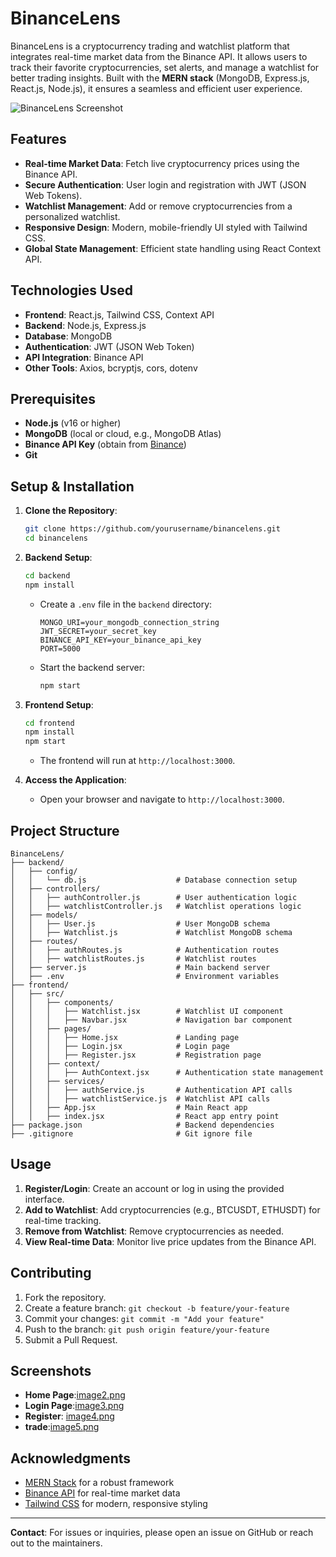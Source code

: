 # BinanceLens

BinanceLens is a cryptocurrency trading and watchlist platform that integrates real-time market data from the Binance API. It allows users to track their favorite cryptocurrencies, set alerts, and manage a watchlist for better trading insights. Built with the **MERN stack** (MongoDB, Express.js, React.js, Node.js), it ensures a seamless and efficient user experience.

![BinanceLens Screenshot](image1.png)

## Features
- **Real-time Market Data**: Fetch live cryptocurrency prices using the Binance API.
- **Secure Authentication**: User login and registration with JWT (JSON Web Tokens).
- **Watchlist Management**: Add or remove cryptocurrencies from a personalized watchlist.
- **Responsive Design**: Modern, mobile-friendly UI styled with Tailwind CSS.
- **Global State Management**: Efficient state handling using React Context API.

## Technologies Used
- **Frontend**: React.js, Tailwind CSS, Context API
- **Backend**: Node.js, Express.js
- **Database**: MongoDB
- **Authentication**: JWT (JSON Web Token)
- **API Integration**: Binance API
- **Other Tools**: Axios, bcryptjs, cors, dotenv

## Prerequisites
- **Node.js** (v16 or higher)
- **MongoDB** (local or cloud, e.g., MongoDB Atlas)
- **Binance API Key** (obtain from [Binance](https://www.binance.com/))
- **Git**

## Setup & Installation
1. **Clone the Repository**:
   ```bash
   git clone https://github.com/yourusername/binancelens.git
   cd binancelens
   ```

2. **Backend Setup**:
   ```bash
   cd backend
   npm install
   ```
   - Create a `.env` file in the `backend` directory:
     ```env
     MONGO_URI=your_mongodb_connection_string
     JWT_SECRET=your_secret_key
     BINANCE_API_KEY=your_binance_api_key
     PORT=5000
     ```
   - Start the backend server:
     ```bash
     npm start
     ```

3. **Frontend Setup**:
   ```bash
   cd frontend
   npm install
   npm start
   ```
   - The frontend will run at `http://localhost:3000`.

4. **Access the Application**:
   - Open your browser and navigate to `http://localhost:3000`.

## Project Structure
```plaintext
BinanceLens/
├── backend/
│   ├── config/
│   │   └── db.js                    # Database connection setup
│   ├── controllers/
│   │   ├── authController.js        # User authentication logic
│   │   ├── watchlistController.js   # Watchlist operations logic
│   ├── models/
│   │   ├── User.js                  # User MongoDB schema
│   │   ├── Watchlist.js             # Watchlist MongoDB schema
│   ├── routes/
│   │   ├── authRoutes.js            # Authentication routes
│   │   ├── watchlistRoutes.js       # Watchlist routes
│   ├── server.js                    # Main backend server
│   ├── .env                         # Environment variables
├── frontend/
│   ├── src/
│   │   ├── components/
│   │   │   ├── Watchlist.jsx        # Watchlist UI component
│   │   │   ├── Navbar.jsx           # Navigation bar component
│   │   ├── pages/
│   │   │   ├── Home.jsx             # Landing page
│   │   │   ├── Login.jsx            # Login page
│   │   │   ├── Register.jsx         # Registration page
│   │   ├── context/
│   │   │   ├── AuthContext.jsx      # Authentication state management
│   │   ├── services/
│   │   │   ├── authService.js       # Authentication API calls
│   │   │   ├── watchlistService.js  # Watchlist API calls
│   │   ├── App.jsx                  # Main React app
│   │   ├── index.jsx                # React app entry point
├── package.json                     # Backend dependencies
├── .gitignore                       # Git ignore file
```



## Usage
1. **Register/Login**: Create an account or log in using the provided interface.
2. **Add to Watchlist**: Add cryptocurrencies (e.g., BTCUSDT, ETHUSDT) for real-time tracking.
3. **Remove from Watchlist**: Remove cryptocurrencies as needed.
4. **View Real-time Data**: Monitor live price updates from the Binance API.

## Contributing
1. Fork the repository.
2. Create a feature branch: `git checkout -b feature/your-feature`
3. Commit your changes: `git commit -m "Add your feature"`
4. Push to the branch: `git push origin feature/your-feature`
5. Submit a Pull Request.

## Screenshots
- **Home Page**:[image2.png](home.jpg)
- **Login Page**:[image3.png](login.jpg)
- **Register**: [image4.png](register.jpg)
- **trade**:[image5.png](trade.jpg)

## Acknowledgments
- [MERN Stack](https://www.mongodb.com/mern-stack) for a robust framework
- [Binance API](https://www.binance.com/en/docs/exchange-api) for real-time market data
- [Tailwind CSS](https://tailwindcss.com/) for modern, responsive styling

---
**Contact**: For issues or inquiries, please open an issue on GitHub or reach out to the maintainers.
